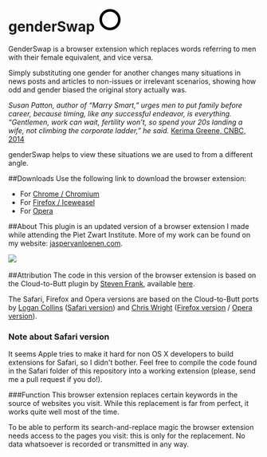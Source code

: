 # genderSwap ![](https://raw.githubusercontent.com/javl/genderSwap/master/icons/icon_48.png "")

GenderSwap is a browser extension which replaces words referring to men with their female equivalent, and vice versa.

Simply substituting one gender for another changes many situations in news posts and articles to non-issues or irrelevant scenarios, showing how odd and gender biased the original story actually was.

_Susan Patton, author of “Marry Smart,” urges men to put family before career, because timing, like any successful endeavor, is everything. “Gentlemen, work can wait, fertility won’t, so spend your 20s landing a wife, not climbing the corporate ladder,” he said._ [Kerima Greene, CNBC, 2014](http://www.cnbc.com/id/101817054)

genderSwap helps to view these situations we are used to from a different angle.

##Downloads
Use the following link to download the browser extension:

  * For [Chrome / Chromium](https://github.com/javl/genderSwap/blob/master/chrome/genderSwap.crx?raw=true)
  * For [Firefox / Iceweasel](https://github.com/javl/genderSwap/blob/master/firefox/genderSwap.xpi?raw=true)
  * For [Opera](https://github.com/javl/genderSwap/blob/master/opera/genderSwap.oex?raw=true)

##About
This plugin is an updated version of a browser extension I made while attending the Piet Zwart Institute. More of my work can be found on my website: [jaspervanloenen.com](http://jaspervanloenen.com).

![](http://jaspervanloenen.com/uploads/genderSwap01-500x756.png "")

##Attribution
The code in this version of the browser extension is based on the Cloud-to-Butt plugin by [Steven Frank](https://github.com/panicsteve), available [here](https://github.com/panicsteve/cloud-to-butt).

The Safari, Firefox and Opera versions are based on the Cloud-to-Butt ports by [Logan Collins](https://github.com/logancollins) ([Safari version](https://github.com/logancollins/cloud-to-butt-safari)) and [Chris Wright](https://github.com/DaveRandom) ([Firefox version](https://github.com/DaveRandom/cloud-to-butt-mozilla) / [Opera version](https://github.com/DaveRandom/cloud-to-butt-opera)).

### Note about Safari version
It seems Apple tries to make it hard for non OS X developers to build extensions for Safari, so I didn't bother. Feel free to compile the code found in the Safari folder of this repository into a working extension (please, send me a pull request if you do!).

###Function
This browser extension replaces certain keywords in the source of websites you visit. While this replacement is far from perfect, it works quite well most of the time.

To be able to perform its search-and-replace magic the browser extension needs access to the pages you visit: this is only for the replacement. No data whatsoever is recorded or transmitted in any way.
